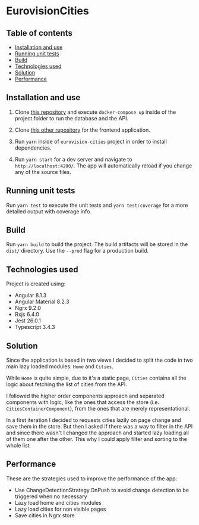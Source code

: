 # EurovisionCities

## Table of contents
* [Installation and use](#installation-and-use)
* [Running unit tests](#running-unit-tests)
* [Build](#build)
* [Technologies used](#technologies-used)
* [Solution](#solution)
* [Performance](#performance)

## Installation and use

1. Clone [this repository](https://stash.ebu.ch/projects/EL/repos/exercise-db/browse) and execute `docker-compose up` inside of the project folder to run the database and the API.

2. Clone [this other repository](https://github.com/jlsanchezsanz/eurovision-cities) for the frontend application.

3. Run `yarn` inside of `eurovision-cities` project in order to install dependencies.

4. Run `yarn start` for a dev server and navigate to `http://localhost:4200/`. The app will automatically reload if you change any of the source files.

## Running unit tests

Run `yarn test` to execute the unit tests and `yarn test:coverage` for a more detailed output with coverage info.

## Build

Run `yarn build` to build the project. The build artifacts will be stored in the `dist/` directory. Use the `--prod` flag for a production build.

## Technologies used
Project is created using:
* Angular 8.1.3
* Angular Material 8.2.3
* Ngrx 9.2.0
* Rxjs 6.4.0
* Jest 26.0.1
* Typescript 3.4.3

## Solution

Since the application is based in two views I decided to split the code in two main lazy loaded modules: `Home` and `Cities`.

While `Home` is quite simple, due to it's a static page, `Cities` contains all the logic about fetching the list of cities from the API.

I followed the higher order components approach and separated components with logic, like the ones that access the store (i.e. `CitiesContainerComponent`), from the ones that are merely representational.

In a first iteration I decided to requests cities lazily on page change and save them in the store. But then I asked if there was a way to filter in the API and since there wasn't I changed the approach and started lazy loading all of them one after the other. This why I could apply filter and sorting to the whole list.

## Performance

These are the strategies used to improve the performance of the app:
* Use ChangeDetectionStrategy.OnPush to avoid change detection to be triggered when no necessary
* Lazy load home and cities modules
* Lazy load cities for non visible pages
* Save cities in Ngrx store
